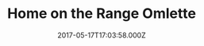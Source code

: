 ---
date: 2017-05-17T17:03:58.000Z
categories:
  - breakfast
type: omlettes
title: Home on the Range Omlette
description: >-
  Chilli (veggie or ground beef), jack cheese, peppers, onions. Comes with potatoes & corn tortillas. The horse is extra.
price:
  12
---